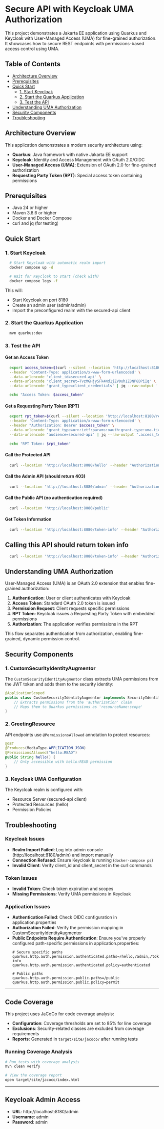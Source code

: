 # Secure API with Keycloak UMA Authorization

This project demonstrates a Jakarta EE application using Quarkus and Keycloak with User-Managed Access (UMA) for fine-grained authorization. It showcases how to secure REST endpoints with permissions-based access control using UMA.

## Table of Contents

- [Architecture Overview](#architecture-overview)
- [Prerequisites](#prerequisites)
- [Quick Start](#quick-start)
  - [1. Start Keycloak](#1-start-keycloak)
  - [2. Start the Quarkus Application](#2-start-the-quarkus-application)
  - [3. Test the API](#3-test-the-api)
- [Understanding UMA Authorization](#understanding-uma-authorization)
- [Security Components](#security-components)
- [Troubleshooting](#troubleshooting)

## Architecture Overview

This application demonstrates a modern security architecture using:

- **Quarkus**: Java framework with native Jakarta EE support
- **Keycloak**: Identity and Access Management with OAuth 2.0/OIDC
- **User-Managed Access (UMA)**: Extension of OAuth 2.0 for fine-grained authorization
- **Requesting Party Token (RPT)**: Special access token containing permissions

## Prerequisites

- Java 24 or higher
- Maven 3.8.6 or higher
- Docker and Docker Compose
- curl and jq (for testing)

## Quick Start

### 1. Start Keycloak

```bash
  # Start Keycloak with automatic realm import
  docker compose up -d

  # Wait for Keycloak to start (check with)
  docker compose logs -f
```

This will:
- Start Keycloak on port 8180
- Create an admin user (admin/admin)
- Import the preconfigured realm with the secured-api client

### 2. Start the Quarkus Application

```bash
  mvn quarkus:dev
```

### 3. Test the API

#### Get an Access Token

```bash
  export access_token=$(curl --silent --location 'http://localhost:8180/realms/devgurupk/protocol/openid-connect/token' \
  --header 'Content-Type: application/x-www-form-urlencoded' \
  --data-urlencode 'client_id=secured-api' \
  --data-urlencode 'client_secret=TvzMGHjySFk4Nd1jZV0uh1Z8NP8DPiIq' \
  --data-urlencode 'grant_type=client_credentials' | jq --raw-output '.access_token')

  echo "Access Token: $access_token"
```

#### Get a Requesting Party Token (RPT)

```bash
  export rpt_token=$(curl --silent --location 'http://localhost:8180/realms/devgurupk/protocol/openid-connect/token' \
  --header 'Content-Type: application/x-www-form-urlencoded' \
  --header "Authorization: Bearer $access_token" \
  --data-urlencode 'grant_type=urn:ietf:params:oauth:grant-type:uma-ticket' \
  --data-urlencode 'audience=secured-api' | jq --raw-output '.access_token')
  
  echo "RPT Token: $rpt_token"
```

#### Call the Protected API

```bash
  curl --location 'http://localhost:8080/hello' --header "Authorization: Bearer $rpt_token"
```

#### Call the Admin API (should return 403)
```bash
  curl --location 'http://localhost:8080/admin' --header "Authorization: Bearer $rpt_token"
```

#### Call the Public API (no authentication required)
```bash
  curl --location 'http://localhost:8080/public'
```

#### Get Token Information
```bash
  curl --location 'http://localhost:8080/token-info' --header "Authorization: Bearer $rpt_token"
```

## Calling this API should return token info
```bash
  curl --location 'http://localhost:8080/token-info' --header "Authorization: Bearer $rpt_token"
```

## Understanding UMA Authorization

User-Managed Access (UMA) is an OAuth 2.0 extension that enables fine-grained authorization:

1. **Authentication**: User or client authenticates with Keycloak
2. **Access Token**: Standard OAuth 2.0 token is issued
3. **Permission Request**: Client requests specific permissions
4. **RPT Token**: Keycloak issues a Requesting Party Token with embedded permissions
5. **Authorization**: The application verifies permissions in the RPT

This flow separates authentication from authorization, enabling fine-grained, dynamic permission control.

## Security Components

### 1. CustomSecurityIdentityAugmentor

The `CustomSecurityIdentityAugmentor` class extracts UMA permissions from the JWT token and adds them to the security identity:

```java
@ApplicationScoped
public class CustomSecurityIdentityAugmentor implements SecurityIdentityAugmentor {
    // Extracts permissions from the 'authorization' claim
    // Maps them to Quarkus permissions as 'resourceName:scope'
}
```

### 2. GreetingResource

API endpoints use `@PermissionsAllowed` annotation to protect resources:

```java
@GET
@Produces(MediaType.APPLICATION_JSON)
@PermissionsAllowed("hello:READ")
public String hello() {
    // Only accessible with hello:READ permission
}
```

### 3. Keycloak UMA Configuration

The Keycloak realm is configured with:

- Resource Server (secured-api client)
- Protected Resources (hello)
- Permission Policies

## Troubleshooting

### Keycloak Issues

- **Realm Import Failed**: Log into admin console (http://localhost:8180/admin) and import manually
- **Connection Refused**: Ensure Keycloak is running (`docker-compose ps`)
- **Invalid Client**: Verify client_id and client_secret in the curl commands

### Token Issues

- **Invalid Token**: Check token expiration and scopes
- **Missing Permissions**: Verify UMA permissions in Keycloak

### Application Issues

- **Authentication Failed**: Check OIDC configuration in application.properties
- **Authorization Failed**: Verify the permission mapping in CustomSecurityIdentityAugmentor
- **Public Endpoints Require Authentication**: Ensure you've properly configured path-specific permissions in application.properties:
  ```properties
  # Secure specific paths
  quarkus.http.auth.permission.authenticated.paths=/hello,/admin,/token-info
  quarkus.http.auth.permission.authenticated.policy=authenticated

  # Public paths
  quarkus.http.auth.permission.public.paths=/public
  quarkus.http.auth.permission.public.policy=permit
  ```

---

## Code Coverage

This project uses JaCoCo for code coverage analysis:

- **Configuration**: Coverage thresholds are set to 85% for line coverage
- **Exclusions**: Security-related classes are excluded from coverage requirements
- **Reports**: Generated in `target/site/jacoco/` after running tests

### Running Coverage Analysis

```bash
# Run tests with coverage analysis
mvn clean verify

# View the coverage report
open target/site/jacoco/index.html
```

---

## Keycloak Admin Access

- **URL**: http://localhost:8180/admin
- **Username**: admin
- **Password**: admin